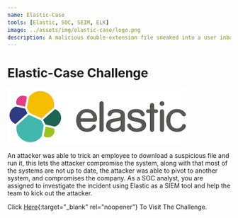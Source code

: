 ```yaml
---
name: Elastic-Case
tools: [Elastic, SOC, SEIM, ELK]
image: ../assets/img/elastic-case/logo.png
description: A malicious double-extension file sneaked into a user inbox, which led to a full network compromise . Use your SIEM analysis skills to reveal the attack details. Lots of exciting stuff powershell, bruteforce, python, and reverse shell!.
---
```


# Elastic-Case Challenge
![image](../assets/img/elastic-case/logo.png)

An attacker was able to trick an employee to download a suspicious file and run it, this lets the attacker compromise the system, along with that most of the systems are not up to date, the attacker was able to pivot to another system, and compromises the company.
As a SOC analyst, you are assigned to investigate the incident using Elastic as a SIEM tool and help the team to kick out the attacker.

Click [Here](https://elastic-case.cyberdefenders.org/){:target="_blank" rel="noopener"} To Visit The Challenge.
